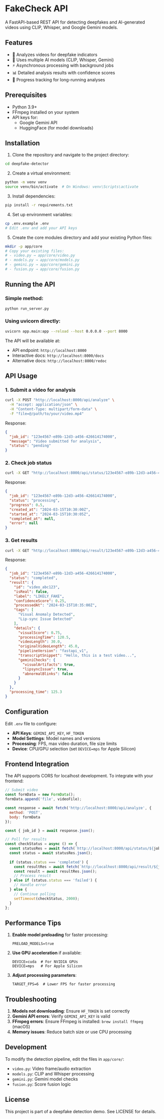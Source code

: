 # FakeCheck API

A FastAPI-based REST API for detecting deepfakes and AI-generated videos using CLIP, Whisper, and Google Gemini models.

## Features

- 🎥 Analyzes videos for deepfake indicators
- 🤖 Uses multiple AI models (CLIP, Whisper, Gemini)
- ⚡ Asynchronous processing with background jobs
- 📊 Detailed analysis results with confidence scores
- 🔄 Progress tracking for long-running analyses

## Prerequisites

- Python 3.9+
- FFmpeg installed on your system
- API keys for:
  - Google Gemini API
  - HuggingFace (for model downloads)

## Installation

1. Clone the repository and navigate to the project directory:
```bash
cd deepfake-detector
```

2. Create a virtual environment:
```bash
python -m venv venv
source venv/bin/activate  # On Windows: venv\Scripts\activate
```

3. Install dependencies:
```bash
pip install -r requirements.txt
```

4. Set up environment variables:
```bash
cp .env.example .env
# Edit .env and add your API keys
```

5. Create the core modules directory and add your existing Python files:
```bash
mkdir -p app/core
# Copy your existing files:
# - video.py → app/core/video.py
# - models.py → app/core/models.py
# - gemini.py → app/core/gemini.py
# - fusion.py → app/core/fusion.py
```

## Running the API

### Simple method:
```bash
python run_server.py
```

### Using uvicorn directly:
```bash
uvicorn app.main:app --reload --host 0.0.0.0 --port 8000
```

The API will be available at:
- API endpoint: `http://localhost:8000`
- Interactive docs: `http://localhost:8000/docs`
- Alternative docs: `http://localhost:8000/redoc`

## API Usage

### 1. Submit a video for analysis

```bash
curl -X POST "http://localhost:8000/api/analyze" \
  -H "accept: application/json" \
  -H "Content-Type: multipart/form-data" \
  -F "file=@/path/to/your/video.mp4"
```

Response:
```json
{
  "job_id": "123e4567-e89b-12d3-a456-426614174000",
  "message": "Video submitted for analysis",
  "status": "pending"
}
```

### 2. Check job status

```bash
curl -X GET "http://localhost:8000/api/status/123e4567-e89b-12d3-a456-426614174000"
```

Response:
```json
{
  "job_id": "123e4567-e89b-12d3-a456-426614174000",
  "status": "processing",
  "progress": 0.5,
  "created_at": "2024-03-15T10:30:00Z",
  "started_at": "2024-03-15T10:30:05Z",
  "completed_at": null,
  "error": null
}
```

### 3. Get results

```bash
curl -X GET "http://localhost:8000/api/result/123e4567-e89b-12d3-a456-426614174000"
```

Response:
```json
{
  "job_id": "123e4567-e89b-12d3-a456-426614174000",
  "status": "completed",
  "result": {
    "id": "video_abc123",
    "isReal": false,
    "label": "LIKELY_FAKE",
    "confidenceScore": 0.25,
    "processedAt": "2024-03-15T10:35:00Z",
    "tags": [
      "Visual Anomaly Detected",
      "Lip-sync Issue Detected"
    ],
    "details": {
      "visualScore": 0.75,
      "processingTime": 120.5,
      "videoLength": 30.0,
      "originalVideoLength": 45.0,
      "pipelineVersion": "fastapi_v1",
      "transcriptSnippet": "Hello, this is a test video...",
      "geminiChecks": {
        "visualArtifacts": true,
        "lipsyncIssue": true,
        "abnormalBlinks": false
      }
    }
  },
  "processing_time": 125.3
}
```

## Configuration

Edit `.env` file to configure:

- **API Keys**: `GEMINI_API_KEY`, `HF_TOKEN`
- **Model Settings**: Model names and versions
- **Processing**: FPS, max video duration, file size limits
- **Device**: CPU/GPU selection (set `DEVICE=mps` for Apple Silicon)

## Frontend Integration

The API supports CORS for localhost development. To integrate with your frontend:

```javascript
// Submit video
const formData = new FormData();
formData.append('file', videoFile);

const response = await fetch('http://localhost:8000/api/analyze', {
  method: 'POST',
  body: formData
});

const { job_id } = await response.json();

// Poll for results
const checkStatus = async () => {
  const statusRes = await fetch(`http://localhost:8000/api/status/${job_id}`);
  const status = await statusRes.json();
  
  if (status.status === 'completed') {
    const resultRes = await fetch(`http://localhost:8000/api/result/${job_id}`);
    const result = await resultRes.json();
    // Process result
  } else if (status.status === 'failed') {
    // Handle error
  } else {
    // Continue polling
    setTimeout(checkStatus, 2000);
  }
};
```

## Performance Tips

1. **Enable model preloading** for faster processing:
   ```env
   PRELOAD_MODELS=true
   ```

2. **Use GPU acceleration** if available:
   ```env
   DEVICE=cuda  # For NVIDIA GPUs
   DEVICE=mps   # For Apple Silicon
   ```

3. **Adjust processing parameters**:
   ```env
   TARGET_FPS=6  # Lower FPS for faster processing
   ```

## Troubleshooting

1. **Models not downloading**: Ensure `HF_TOKEN` is set correctly
2. **Gemini API errors**: Verify `GEMINI_API_KEY` is valid
3. **FFmpeg errors**: Ensure FFmpeg is installed: `brew install ffmpeg` (macOS)
4. **Memory issues**: Reduce batch size or use CPU processing

## Development

To modify the detection pipeline, edit the files in `app/core/`:
- `video.py`: Video frame/audio extraction
- `models.py`: CLIP and Whisper processing
- `gemini.py`: Gemini model checks
- `fusion.py`: Score fusion logic

## License

This project is part of a deepfake detection demo. See LICENSE for details.
